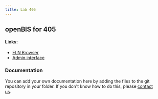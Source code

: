 ```yaml
---
title: Lab 405
---
```


## openBIS for 405

#### Links:
- [ELN Browser](https://openbis-empa-lab405.ethz.ch/)
- [Admin interface](https://openbis-empa-lab405.ethz.ch/openbis/webapp/openbis-ng-ui)

### Documentation

You can add your own documentation here by adding the files to the git repository in your folder.
If you don't know how to do this, please [contact us](/research-data-management/openbis/support).
